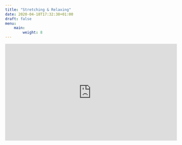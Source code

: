 ```yaml
---
title: "Stretching & Relaxing"
date: 2020-04-18T17:32:38+01:00
draft: false
menu:
    main:
        weight: 8
---
```


<iframe width="560" height="315" src="https://www.youtube.com/embed/fJMGAM9RGns" frameborder="0" allow="accelerometer; autoplay; clipboard-write; encrypted-media; gyroscope; picture-in-picture" allowfullscreen></iframe>
